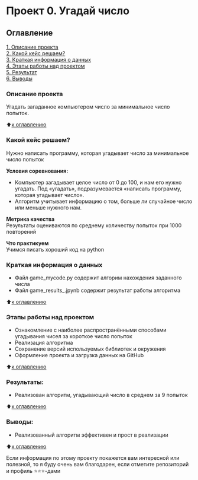 # Проект 0. Угадай число

## Оглавление  
[1. Описание проекта](.README.md#Описание-проекта)  
[2. Какой кейс решаем?](.README.md#Какой-кейс-решаем)  
[3. Краткая информация о данных](.README.md#Краткая-информация-о-данных)  
[4. Этапы работы над проектом](.README.md#Этапы-работы-над-проектом)  
[5. Результат](.README.md#Результат)    
[6. Выводы](.README.md#Выводы) 

### Описание проекта    
Угадать загаданное компьютером число за минимальное число попыток.

:arrow_up:[к оглавлению](_)


### Какой кейс решаем?    
Нужно написать программу, которая угадывает число за минимальное число попыток

**Условия соревнования:**  
- Компьютер загадывает целое число от 0 до 100, и нам его нужно угадать. Под «угадать», подразумевается «написать программу, которая угадывает число».
- Алгоритм учитывает информацию о том, больше ли случайное число или меньше нужного нам.

**Метрика качества**     
Результаты оцениваются по среднему количеству попыток при 1000 повторений

**Что практикуем**     
Учимся писать хороший код на python


### Краткая информация о данных
- Файл game_mycode.py содержит алгорим нахождения заданного числа
- Файл game_results_.jpynb содержит результат работы алгоритма
  
:arrow_up:[к оглавлению](.README.md#Оглавление)


### Этапы работы над проектом  
- Ознакомление с наиболее распространёнными способами угадывания чисел за короткое число попыток
- Реализация алгоритма
- Сохранение версий используемых библиотек и окружения
- Оформление проекта и загрузка данных на GitHub

:arrow_up:[к оглавлению](.README.md#Оглавление)


### Результаты:  
- Реализован алгоритм, угадывающий число в среднем за 9 попыток

:arrow_up:[к оглавлению](.README.md#Оглавление)


### Выводы:  
- Реализованный алгоритм эффективен и прост в реализации

:arrow_up:[к оглавлению](.README.md#Оглавление)


Если информация по этому проекту покажется вам интересной или полезной, то я буду очень вам благодарен, если отметите репозиторий и профиль ⭐️⭐️⭐️-дами
